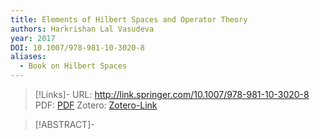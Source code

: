 ```yaml
---
title: Elements of Hilbert Spaces and Operator Theory
authors: Harkrishan Lal Vasudeva
year: 2017
DOI: 10.1007/978-981-10-3020-8
aliases:
  - Book on Hilbert Spaces
---
```


>[!Links]-
>URL: http://link.springer.com/10.1007/978-981-10-3020-8
>PDF: [PDF](vasudeva2017.pdf)
>Zotero: [Zotero-Link](zotero://select/items/@vasudeva2017)

>[!ABSTRACT]-
>
